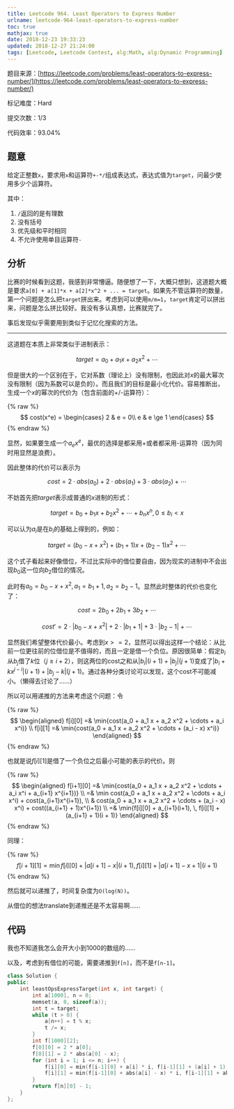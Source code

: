 ```yaml
---
title: Leetcode 964. Least Operators to Express Number
urlname: leetcode-964-least-operators-to-express-number
toc: true
mathjax: true
date: 2018-12-23 19:33:23
updated: 2018-12-27 21:24:00
tags: [Leetcode, Leetcode Contest, alg:Math, alg:Dynamic Programming]
---
```


题目来源：[https://leetcode.com/problems/least-operators-to-express-number/](https://leetcode.com/problems/least-operators-to-express-number/)

标记难度：Hard

提交次数：1/3

代码效率：93.04%

## 题意

给定正整数`x`，要求用`x`和运算符`+-*/`组成表达式，表达式值为`target`，问最少使用多少个运算符。

其中：

1. `/`返回的是有理数
2. 没有括号
3. 优先级和平时相同
4. 不允许使用单目运算符`-`

## 分析

比赛的时候看到这题，我感到非常懵逼。随便想了一下，大概只想到，这道题大概是要求`a[0] + a[1]*x + a[2]*x^2 + ... = target`。如果先不管运算符的数量，第一个问题是怎么把`target`拼出来。考虑到可以使用`m/m=1`，`target`肯定可以拼出来，问题是怎么拼比较好。我没有多认真想，比赛就完了。

事后发现似乎需要用到类似于记忆化搜索的方法。

---

这道题在本质上非常类似于进制表示：

$$target = a_0 + a_1 x + a_2 x^2 + \cdots$$

但是很大的一个区别在于，它对系数（理论上）没有限制，也因此对$x$的最大幂次没有限制（因为系数可以是负的）。而且我们的目标是最小化代价。容易推断出，生成一个$x$的幂次的代价为（包含前面的+/-运算符）：

{% raw %}
$$
cost(x^e) =
\begin{cases}
2 & e = 0\\
e & e \ge 1
\end{cases}
$$
{% endraw %}

显然，如果要生成一个$a_e x^e$，最优的选择是都采用+或者都采用-运算符（因为同时用显然是浪费）。

因此整体的代价可以表示为

$$cost = 2 \cdot abs(a_0) + 2 \cdot abs(a_1) + 3\cdot abs(a_2) + \cdots$$

不妨首先把$target$表示成普通的$x$进制的形式：

$$target = b_0 + b_1 x + b_2 x^2 + \cdots + b_n x^n, \, 0 \le b_i < x$$

可以认为$a_i$是在$b_i$的基础上得到的，例如：

$$target = (b_0 - x + x^2) + (b_1+1)x + (b_2-1) x^2 + \cdots$$

这个式子看起来好像借位，不过比实际中的借位要自由，因为现实的进制中不会出现$b_0$这一位向$b_2$借位的情况。

此时有$a_0 = b_0 - x + x^2, \, a_1 = b_1 + 1, \, a_2 = b_2 - 1$。显然此时整体的代价也变化了：

$$cost = 2b_0 + 2b_1 + 3b_2 + \cdots$$

$$cost' = 2\cdot |b_0 - x + x^2| + 2 \cdot |b_1 + 1| + 3 \cdot |b_2 - 1| + \cdots$$

显然我们希望整体代价最小。考虑到$x >= 2$，显然可以得出这样一个结论：从比前一位更往前的位借位是不值得的，而且一定是借一个负位。原因很简单：假定$b_i$从$b_j$借了$k$位（$j \geq i+2$），则这两位的cost之和从$|b_i| (i+1) + |b_j|(j + 1)$变成了$|b_i + k x^{j-i}| (i+1) + |b_j-k|(j + 1)$。通过各种分类讨论可以发现，这个cost不可能减小。（懒得去讨论了……）

所以可以用递推的方法来考虑这个问题：令

{% raw %}
$$
\begin{aligned}
f[i][0] =& \min{cost(a_0 + a_1 x + a_2 x^2 + \cdots + a_i x^i)} \\
f[i][1] =& \min{cost(a_0 + a_1 x + a_2 x^2 + \cdots + (a_i - x) x^i)}
\end{aligned}
$$
{% endraw %}

也就是说$f[i][1]$是借了一个负位之后最小可能的表示的代价。则

{% raw %}
$$
\begin{aligned}
f[i+1][0] =& \min{cost(a_0 + a_1 x + a_2 x^2 + \cdots + a_i x^i + a_{i+1} x^{i+1})} \\
=& \min cost(a_0 + a_1 x + a_2 x^2 + \cdots + a_i x^i) + cost(a_{i+1}x^{i+1}), \\
& cost(a_0 + a_1 x + a_2 x^2 + \cdots + (a_i - x) x^i) + cost((a_{i+1} + 1)x^{i+1}) \\
=& \min{f[i][0] + a_{i+1}(i+1), \, f[i][1] + (a_{i+1} + 1)(i + 1)}
\end{aligned}
$$
{% endraw %}

同理：

{% raw %}
$$f[i+1][1] = \min{f[i][0] + |a[i+1] - x|(i+1), \, f[i][1] + |a[i+1] - x + 1| (i + 1)}$$
{% endraw %}

然后就可以递推了，时间复杂度为`O(log(N))`。

从借位的想法translate到递推还是不太容易啊……

## 代码

我也不知道我怎么会开大小到1000的数组的……

以及，考虑到有借位的可能，需要递推到`f[n]`，而不是`f[n-1]`。

```cpp
class Solution {
public:
    int leastOpsExpressTarget(int x, int target) {
        int a[1000], n = 0;
        memset(a, 0, sizeof(a));
        int t = target;
        while (t > 0) {
            a[n++] = t % x;
            t /= x;
        }
        int f[1000][2];
        f[0][0] = 2 * a[0];
        f[0][1] = 2 * abs(a[0] - x);
        for (int i = 1; i <= n; i++) {
            f[i][0] = min(f[i-1][0] + a[i] * i, f[i-1][1] + (a[i] + 1) * i);
            f[i][1] = min(f[i-1][0] + abs(a[i] - x) * i, f[i-1][1] + abs(a[i] - x + 1) * i);
        }
        return f[n][0] - 1;
    }
};
```
